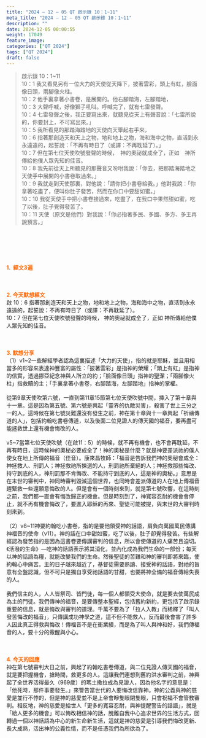 ```yaml
---
title: "2024 – 12 – 05 QT 啟示錄 10：1~11"
meta_title: "2024 – 12 – 05 QT 啟示錄 10：1~11"
description: ""
date: 2024-12-05 00:00:55
weight: 17049
feature_image: 
categories: ["QT 2024"]
tags: ["QT 2024"]
draft: false
---
```


<blockquote>啟示錄 10：1~11<br />
10：1 我又看見另有一位大力的天使從天降下，披著雲彩，頭上有虹，臉面像日頭，兩腳像火柱。<br />
10：2 他手裏拿著小書卷，是展開的。他右腳踏海，左腳踏地，<br />
10：3 大聲呼喊，好像獅子吼叫。呼喊完了，就有七雷發聲。<br />
10：4 七雷發聲之後，我正要寫出來，就聽見從天上有聲音說：「七雷所說的，你要封上，不可寫出來。」<br />
10：5 我所看見的那踏海踏地的天使向天舉起右手來，<br />
10：6 指著那創造天和天上之物，地和地上之物，海和海中之物，直活到永永遠遠的，起誓說：「不再有時日了（或譯：不再耽延了）。」<br />
10：7 但在第七位天使吹號發聲的時候，　神的奧祕就成全了，正如　神所傳給他僕人眾先知的佳音。<br />
10：8 我先前從天上所聽見的那聲音又吩咐我說：「你去，把那踏海踏地之天使手中展開的小書卷取過來。」<br />
10：9 我就走到天使那裏，對他說：「請你把小書卷給我。」他對我說：「你拿著吃盡了，便叫你肚子發苦，然而在你口中要甜如蜜。」<br />
10：10 我從天使手中把小書卷接過來，吃盡了，在我口中果然甜如蜜，吃了以後，肚子覺得發苦了。<br />
10：11 天使（原文是他們）對我說：「你必指著多民、多國、多方、多王再說預言。」</blockquote><br />
&nbsp;<br />
<br />
&nbsp;<br />
<br />
<span style="color: #ff6600;" data-darkreader-inline-color=""><strong>1.  經文3遍</strong></span><br />
<br />
&nbsp;<br />
<br />
<span style="color: #ff6600;" data-darkreader-inline-color=""><strong>2. 今天默想經文<br />
</strong></span>啟 10：6 指著那創造天和天上之物，地和地上之物，海和海中之物，直活到永永遠遠的，起誓說：不再有時日了（或譯：不再耽延了）。<br />
10：7 但在第七位天使吹號發聲的時候， 神的奧祕就成全了，正如 神所傳給他僕人眾先知的佳音。<br />
<br />
&nbsp;<br />
<br />
<strong><span style="color: #ff6600;" data-darkreader-inline-color="">3. 默想分享<br />
</span></strong>（1）v1~2一些解經學者認為這裏描述「大力的天使」，指的就是耶穌，並且用相當多的形容來表達神豐富的屬性：「披著雲彩」是指神的榮耀；「頭上有虹」是指神的信實，透過挪亞紀念神與人所立的約；「臉面像日頭」指神的聖潔；「兩腳像火柱」指救贖的主；「手裏拿著小書卷，右腳踏海，左腳踏地」指神的掌權。<br />
<br />
從第9章天使吹第六號，一直到第11章15節第七位天使吹號中間，挿入了第十章與十一章。這是因為第五號、第六號是興起「靈界的仇敵災害」，殺害了世上三分之一的人。這時候在第七號災難還沒有發生之前，神在第十章與十一章興起「祈禱傳道的人」，包括約翰吃書卷傳道，以及後面二位見證人的傳天國的福音，要再盡可能拯救世上還有機會悔改的人。<br />
<br />
v5~7當第七位天使吹號（在啟11：5）的時候，就不再有機會，也不會再耽延，不再有時日，這時候神的奧秘必要成全了！神的奧秘是什麼？就是神要差派祂的僕人使女在地上所傳的福音（佳音）。康來昌牧師：「福音是告訴我們神的奧秘會成全：神拯救人、刑罰人；神拯救祂所揀選的人，刑罰祂所棄絕的人；神拯救那些悔改、持守到底的人，神刑罰那不肯悔改、不能持守到底的人，這是神的奧秘。」意思是在末世的審判中，神同時審判毀滅這個世界，也同時會差派傳道的人在地上傳福音趕緊救一些還願意悔改的人。但是會有一個時刻來到，就是第七號吹響，在這時刻之前，我們都一直會有悔改歸正的機會。但是時刻到了，神寬容忍耐的機會會停止，就不再有機會悔改了，要進入耶穌的再來、聖徒可能被提，與末世的大審判時刻來到。<br />
<br />
（2）v8~11神要約翰吃小書卷，指的是要他領受神的話語，肩負向萬國萬民傳講神福音的使命（v11）。神的話在口中甜如蜜，吃了以後，肚子卻覺得發苦。有些解經認為發苦指的是因為這書卷要傳講審判的信息，所以會使傳道的人痛苦且迫切。《活潑的生命》—吃神的話語表示將其消化，並內化成為我們生命的一部份；每天以神的話語為糧，就能改變我們的生命。然後聖徒的苦難和神的審判即將來臨，使約翰心中痛苦。主的日子越來越近了，基督徒需要熟讀、接受神的話語，對祂的旨意有全盤認識，但不可只是獨自享受祂話語的甘甜，也要將神全備的福音傳給失喪的人。<br />
<br />
我們信主的人，人人皆祭司、皆門徒，每一個人都領受大使命，就是要去使萬民成為主的門徒。我們傳神的福音，是要傳整本聖經，包括舊約新約，更包括了啟示錄重要的信息，就是悔改與審判的道理。千萬不要為了「拉人入教」而稀釋了「叫人發苦悔改的福音」，只傳講成功神學之道，這不但不能救人，反而最後會害了許多人因此真正得救與悔改！傳福音不是在衝業績，而是為了叫人與神和好，我們傳福音的人，要十分的儆醒與小心。<br />
<br />
&nbsp;<br />
<br />
<strong style="font-size: inherit;"><span style="color: #ff6600;" data-darkreader-inline-color="">4. 今天的回應<br />
</span></strong>神在第七號審判大日之前，興起了約翰吃書卷傳道，與二位見證人傳天國的福音，就是要把握機會，搶時間，救更多的人。這讓我們連想到舊約洪水審判之前，神興起了全世界活得最久（969歲）的瑪土撒拉成為見證人，因為他名字的意思是：「他死時，那件事要發生。」來警告當世代的人要悔改信靠神。神的公義與神的慈愛是並行不悖的，但是神的慈愛並不是上帝會睜隻眼閉隻眼，只會祝福不會管教審判。相反地，神的慈愛是給世人「更多的寬容忍耐，與神提醒警告的話語」，就是「給人更多的機會」可以悔改相信神的話，脫離自我中心追求世界的生活方式，回轉過一個以神話語為中心的新生命新生活，這就是神的慈愛是引導我們悔改更新、長大成熟，活出神的公義性情，而不是任憑我們為所欲為了。<br />
<br />
&nbsp;
        